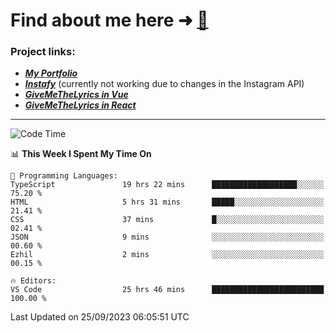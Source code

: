 # Find about me here ➜ [🧑](https://pauabella.dev)

### Project links:
- ***[My Portfolio](https://pauabella.dev)***
- ***[Instafy](https://instafy.me)*** (currently not working due to changes in the Instagram API)
- ***[GiveMeTheLyrics in Vue](https://lyrics.pauabella.dev)***
- ***[GiveMeTheLyrics in React](https://pauabella.dev/GiveMeTheLyrics)***

---
<!--START_SECTION:waka-->
![Code Time](http://img.shields.io/badge/Code%20Time-2%2C485%20hrs%2050%20mins-blue)

📊 **This Week I Spent My Time On** 

```text
💬 Programming Languages: 
TypeScript               19 hrs 22 mins      ███████████████████░░░░░░   75.20 % 
HTML                     5 hrs 31 mins       █████░░░░░░░░░░░░░░░░░░░░   21.41 % 
CSS                      37 mins             █░░░░░░░░░░░░░░░░░░░░░░░░   02.41 % 
JSON                     9 mins              ░░░░░░░░░░░░░░░░░░░░░░░░░   00.60 % 
Ezhil                    2 mins              ░░░░░░░░░░░░░░░░░░░░░░░░░   00.15 % 

🔥 Editors: 
VS Code                  25 hrs 46 mins      █████████████████████████   100.00 % 
```


 Last Updated on 25/09/2023 06:05:51 UTC
<!--END_SECTION:waka-->
